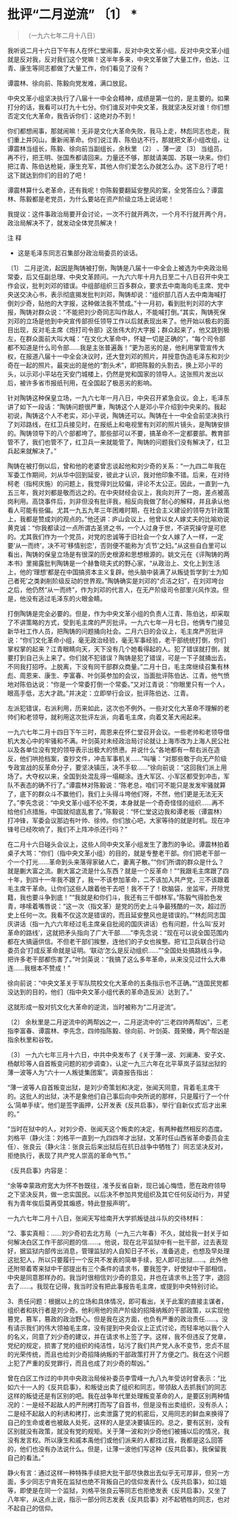 #  批评“二月逆流”  〔1〕  *

> （一九六七年二月十八日）

我听说二月十六日下午有人在怀仁堂闹事，反对中央文革小组。反对中央文革小组就是反对我，反对我们这个党嘛！这半年多来，中央文革做了大量工作，伯达、江青、康生等同志都做了大量工作，你们看见了没有？

谭震林、徐向前、陈毅向党发难，满口放屁。

中央文革小组坚决执行了八届十一中全会精神，成绩是第一位的，是主要的。如果打分的话，我看可以打九十七分。你们谁反对中央文革，我就坚决反对谁！你们想否定文化大革命，我告诉你们：这绝对办不到！

你们都想闹事，那就闹嘛！无非是文化大革命失败，我马上走，林彪同志也走，我们重上井冈山，重新闹革命。你们说江青、陈伯达不行，那就把文革小组改组，让谭震林当组长，陈毅、徐向前当副组长，余秋里
〔2〕  、薄一波  〔3〕
当组员，再不行，把王明、张国焘都请回来。力量还不够，那就请美国、苏联一块来。你们把江青、陈伯达枪毙，康生充军，其他人你们爱怎么办就怎么办。这下总行了吧！这下就达到你们的目的了吧！

谭震林算什么老革命，还有我呢！你陈毅要翻延安整风的案，全党答应么？谭震林、陈毅都是老党员，为什么要站在资产阶级立场上说话呢！

我提议：这件事政治局要开会讨论，一次不行就开两次，一个月不行就开两个月，政治局解决不了，就发动全体党员解决！

注 释

*  这是毛泽东同志召集部分政治局委员的谈话。 

〔1〕
二月逆流，起因是陶铸被打倒，陶铸是八届十一中全会上被选为中央政治局常委，后又任副总理、中央文革顾问。一九六六年十月九日至二十八日召开中央工作会议，批判刘邓的错误。中组部组织三百多群众，要求去中南海向毛主席、党中央送交决心书，表示彻底揭发批判刘邓，陶铸却说：“组织部几百人去中南海喊打倒刘少奇，贴他的大字报，这种做法我不赞成。”十一月初，看到批判刘邓的大字报，陶铸对群众说：“不能把刘少奇同志叫作敌人，不能喊打倒。”其实，陶铸死保刘邓的立场是他到中央宣传部担任领导工作以后就表现出来了。他开始以极右的面目出现，反对毛主席《炮打司令部》这张伟大的大字报；群众起来了，他又跳到极左，在群众面前大叫大喊：“在文化大革命中，怀疑一切是正确的”，“每个司令部都不知道是什么司令部……我是主张普遍轰！”更为恶劣的是，他利用掌管宣传大权，在报道八届十一中全会决议时，还大登刘邓的照片，并授意伪造毛泽东和刘少奇在一起的照片。最突出的是他的“割头术”，即把陈毅的头割去，换上邓小平的头，以示邓小平站在天安门城楼上，仍然是党和国家的领导人。这张照片发出以后，被许多省市报纸刊用，在全国起了极恶劣的影响。

针对陶铸这种保皇立场，一九六七年一月八日，中央召开紧急会议。会上，毛泽东讲了如下一段话：“陶铸问题很严重，陶铸这个人是邓小平介绍到中央来的。我起初说，陶铸这个人不老实，邓小平说，陶铸还可以。陶铸在十一中全会前坚决执行了刘邓路线，在红卫兵接见时，在报纸上和电视里有刘邓的照片镜头，是陶铸安排的。陶铸领导下的八个部都垮了。那些部可以不要，搞革命不一定都要部。教育部管不了，我们也管不了，红卫兵一来就能管了。陶铸的问题我们没有解决了，红卫兵起来就解决了。”

陶铸在被打倒以后，曾和他的老婆曾志谈起他和刘少奇的关系：“一九四二年我在军委工作期间，刘从华中回到延安，彼此才认识，我对他印象不错。后来，在对待柯老（指柯庆施）的问题上，我觉得刘比较偏，评论不太公正。因此，一直到一九五三年，我对刘都是敬而远之的。在中央财经会议上，我向刘开了一炮，差点被高岗利用。高饶事件后，刘非但没有批评我，相反向我做了耐心的解释，并且承认他看人可能有些偏。尤其一九五九年三年困难时期，在社会主义建设的领导方针政策上，我都是赞成刘的观点的。”他还讲：庐山会议上，他曾以女人嫁丈夫的比喻劝说黄克诚：“你我都读过一点所谓古圣贤之书，一个人过身于世，不讲究操守是可悲的。尤其我们作为一个党员，对党的忠诚等于旧社会一个女人嫁了人一样，一定要‘从一而终’，决不可‘移情别恋’，否则便不能称为‘贞节’之妇。”从这些自白里可以看出，陶铸的保皇立场是有很深的历史根源和思想根源的。姚文元在《评陶铸的两本书》里揭露批判陶铸是一个赫鲁晓夫式的野心家，“从政治上、文化上到生活上，他的‘理想’都是在中国搞资本主义复辟。他头脑中装满了从叛徒哲学到‘士为知己者死’之类剥削阶级反动的世界观。”陶铸确实是刘邓的“贞洁之妇”，在刘邓垮台之后，他仍然“从一而终”，作为刘邓的代言人，在无产阶级司令部里兴风作浪。但是，他没有逃过毛泽东的火眼金睛。

打倒陶铸是完全必要的。但是，作为中央文革小组的负责人江青、陈伯达，却采取了不讲策略的方式，受到毛主席的严厉批评。一九六七年一月七日，他俩专门接见新华社工作人员，把陶铸的问题捅向社会。二月六日的会议上，毛主席严厉批评说：“你们文化革命小组，毫无政治经验，毫无军事经验，老干部统统打倒，你们掌权掌的起来？江青眼睛向天，天下没有几个她看得起的人。犯了错误就打倒，就要打到自己头上来了。你们就不犯错误？陶铸是犯了错误，可是一下子就捅出去，不同我打招呼。上脱离，下没有同干部群众商量。”二月十日，毛主席继续召集有林彪、周恩来、康生、李富春、叶剑英参加的会议，当面批评陈伯达、江青。他气愤地对陈伯达说：“你是一个常委打倒一个常委。”又对江青说：“你眼里只有一个人，眼高手低，志大才疏。”并决定：立即举行会议，批评陈伯达、江青。

左派犯错误，右派利用，历来如此，这次也不例外。一些对文化大革命不理解的老帅们和老领导，就利用这次批评左派，向着毛主席，向着文革大闹起来。

一九六七年二月十四日下午三时，周恩来在怀仁堂召开会议。一些老帅和老领导借机大发心中的牢骚和不满。叶剑英对未经政治局讨论就让上海市改为上海人民公社以及各单位没有党的领导表示出极大的愤懑。并说什么“各地都有一帮右派在造反，他们哄抢档案，查抄文件，冲击军事机关……”叫嚷：“对那些敢于向无产阶级专政宣战的反革命分子，要坚决镇压，决不手软……”徐向前说：“这回我们派上用场了。大夺权以来，全国到处混乱得一塌糊涂。连大军区、小军区都受到冲击，军队不表态的确不行了。”谭震林对陈毅说：“陈老总，咱们可不能只是发发牢骚就算了，底下的群众斗不赢他们，我们上头得斗垮他们呀，不然，他们更是无法无天了。”李先念说：“中央文革小组不伦不类，本身就是一个奇奇怪怪的组织……再不给他们点措施，中国就彻底乱套了。”陈毅说：“怀仁堂这边我和谭老板（谭震林）打冲锋，军委会议那边有叶帅、徐帅。你们放心吧，大家等待的就是时机。现在冲锋号已经吹响了，我们不上阵冲杀还行吗？”

在二月十六日碰头会议上，这些人同中央文革小组发生了激烈的争论。谭震林拍着桌子大骂：“你们（指中央文革小组）的目的，就是专整老干部。你们把老干部一个一个打光……革命到头来落得家破人亡，妻离子散。”“你们所谓的群众是什么？就是蒯大富之流。蒯大富之流是什么东西？就是一个反革命！”“我跟毛主席跟了四十年，到四十一年我不跟了，我一不该参加革命，二不该加入共产党，三不该跟着毛主席干革命。让你们这些人跟着他干去吧！我不干了！砍脑袋，坐监牢，开除党籍，我也要斗争到底！”“我就是和你们斗，我还有三千御林军。”陈毅气得脸色发青，哆嗦着嘴唇说：“这一次（指文革）是党的历史上斗争最残酷的一次，超过历史上任何一次。我看不仅这次是错误的，而且延安整风也是错误的。”“林彪同志国庆讲话（指一九六六年经过毛主席亲自批阅的国庆讲话）也有问题，什么叫‘反对革命的路线’，这就把矛头指向了广大干部……”李先念说：“现在可以说全国范围内都在大搞逼供信。不但老干部们挨整，连他们的子女也挨整。把‘红卫兵联合行动委员会’打成反革命就是证明。‘联动’怎么是反动组织……”“全国处处搞路线斗争，把许多老干部都伤害了。”叶剑英说：“我搞了这么多年革命，从来没见过什么大串连……我根本不赞成！”

徐向前说：“中央文革关于军队院校文化大革命的五条指示也不正确。”“连国民党都没达到的目的，他们（指中央文革小组代表的革命造反派）达到了。”

这就形成一股对抗文化大革命的逆流，当时被称为“二月逆流”。

〔2〕
余秋里是二月逆流中的两帮凶之一，二月逆流中的“三老四帅两帮凶”，三老指李富春、谭震林、李先念，四帅指陈毅、徐向前、叶剑英、聂荣臻，两个帮凶是指余秋里和谷牧。

〔3〕
一九六七年三月十六日，中共中央发布了《关于薄一波、刘澜涛、安子文、杨献珍等人自首叛变问题的初步调查》，认定一九三六年在北平草岚子监狱出狱的薄一波等人为“六十一人叛徒集团案”。调查报告指出：

“薄一波等人自首叛变出狱，是刘少奇策划和决定，张闻天同意，背着毛主席干的。这批人的出狱，决不是象他们自己事后向中央所说的那样，只是履行了一个什么‘简单手续’。他们是签字画押，公开发表《反共启事》，举行‘自新仪式’后才出来的。”

“当时在狱中的人，对刘少奇、张闻天这个叛卖的决定，有两种截然相反的态度。刘格平（静火注：刘格平一直到一九四四年才出狱，文革时任山西省革命委员会主任）、张良云（静火注：张良云后来出狱后在抗日战争中牺牲了）同志坚决反对，拒绝执行，表现了共产党人崇高的革命气节。”

《反共启事》内容是：

“余等幸蒙政府宽大为怀不咎既往，准予反省自新，现已诚心悔悟，愿在政府领导之下坚决反共，做一忠实国民。以后决不参加共党组织及其它任何反动行为，并望有为青年俟后莫再受其煽惑，特此登报声明”。

一九六七年二月十八日，张闻天写给南开大学抓叛徒战斗队的交待材料：

“2、事实真相：……刘少奇初去北方局（一九三六年春）不久，就给我一封关于如何解决白区工作干部问题的信……。他说，现在北平监狱中有一批干部，过去表现好，据监狱内部传出消息，管理监狱的人自知日子不长，准备逃走，也想及早处理这批犯人，所以只要履行一个反共不发表的简单手续，犯人即可出狱……。此外他还附带着寄来狱中干部提出有三个条件的请求书，要我签字，好使狱中干部相信，中央是同意那样办的。我当时很相信刘少奇的意见，并也在请求书上签了字，退回去了……。我现在记得，我当时没有把此事报告毛主席，或提到中央特别讨论。

3、责任问题：根据以上的立场和具体情况，即可看出，关于此案的直接主谋者，组织者和执行者是刘少奇。他利用他的资产阶级的招降纳叛的干部政策，以实现他篡党，篡军，篡政的政治野心。但是我在这方面，也负有严重的政治责任……。没有请示我们的伟大领袖毛主席，没有提到中央会议上正式讨论，而轻率地以我个人的名义，同意了刘少奇的建议，并在请求书上签了字。这样，我不但违反了党章，党纪的规定，损害了党的组织的纯洁性，玷污了我们共产党人永不变节，忠贞不屈的光荣传统，而且也给刘少奇招降纳叛的干部政策打开了方便之门。我在这个问题上犯了严重的反党罪行，而且也成了刘少奇的帮凶。”

曾在白区工作过的中共中央政治局候补委员李雪峰一九八九年受访时曾表示：“比如六十一人的《反共启事》，和叛徒出卖了组织和同志，带领敌人去抓我们的同志这样的叛徒还是有区别的吧。我在战争年代里处理叛变革命的人，是要区别两种情况的：一是经不起敌人的严刑拷打而写了自首书，但是没有出卖组织，没有杀人；二是经不起敌人的利诱和拷打，出卖泄露了党的机密后，又用同志的鲜血来换得了自己的生命或者也被敌人处死，这样的人是坚决要镇压的。总之，要有区别，没有区别就没有政策，就没有党的规矩。关于薄一波和刘少奇他们被捕以后的情况，我没有发言权。所以康生和戚本禹他们或他们派来的人都找过我，我都是这么回答的，他们也没有办法说什么。但是，让薄一波他们写这种《反共启事》，我保留我自己的看法。”

静火有言：通过这样一种特殊手续把大批干部尽快救出去似乎无可厚非，但另一方面，多少同志宁肯死在监狱也绝不背叛自己的信仰发表什么《反共启事》，如江姐等，即使是在同一个监狱，刘格平张良云等同志也拒绝发表《反共启事》，又坐了八年牢，从这点上说，指示一部分同志发表《反共启事》对不起牺牲的同志，也对不起自己的信仰。

  

